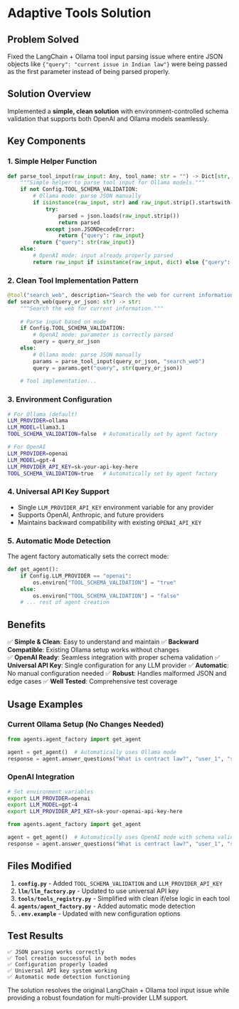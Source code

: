 # Adaptive Tools Solution

## Problem Solved
Fixed the LangChain + Ollama tool input parsing issue where entire JSON objects like `{"query": "current issue in Indian law"}` were being passed as the first parameter instead of being parsed properly.

## Solution Overview
Implemented a **simple, clean solution** with environment-controlled schema validation that supports both OpenAI and Ollama models seamlessly.

## Key Components

### 1. Simple Helper Function
```python
def parse_tool_input(raw_input: Any, tool_name: str = "") -> Dict[str, Any]:
    """Simple helper to parse tool input for Ollama models."""
    if not Config.TOOL_SCHEMA_VALIDATION:
        # Ollama mode: parse JSON manually
        if isinstance(raw_input, str) and raw_input.strip().startswith('{'):
            try:
                parsed = json.loads(raw_input.strip())
                return parsed
            except json.JSONDecodeError:
                return {"query": raw_input}
        return {"query": str(raw_input)}
    else:
        # OpenAI mode: input already properly parsed
        return raw_input if isinstance(raw_input, dict) else {"query": str(raw_input)}
```

### 2. Clean Tool Implementation Pattern
```python
@tool("search_web", description="Search the web for current information")
def search_web(query_or_json: str) -> str:
    """Search the web for current information."""
    
    # Parse input based on mode
    if Config.TOOL_SCHEMA_VALIDATION:
        # OpenAI mode: parameter is correctly parsed
        query = query_or_json
    else:
        # Ollama mode: parse JSON manually
        params = parse_tool_input(query_or_json, "search_web")
        query = params.get("query", str(query_or_json))
    
    # Tool implementation...
```

### 3. Environment Configuration
```bash
# For Ollama (default)
LLM_PROVIDER=ollama
LLM_MODEL=llama3.1
TOOL_SCHEMA_VALIDATION=false  # Automatically set by agent factory

# For OpenAI
LLM_PROVIDER=openai
LLM_MODEL=gpt-4
LLM_PROVIDER_API_KEY=sk-your-api-key-here
TOOL_SCHEMA_VALIDATION=true   # Automatically set by agent factory
```

### 4. Universal API Key Support
- Single `LLM_PROVIDER_API_KEY` environment variable for any provider
- Supports OpenAI, Anthropic, and future providers
- Maintains backward compatibility with existing `OPENAI_API_KEY`

### 5. Automatic Mode Detection
The agent factory automatically sets the correct mode:
```python
def get_agent():
    if Config.LLM_PROVIDER == "openai":
        os.environ["TOOL_SCHEMA_VALIDATION"] = "true"
    else:
        os.environ["TOOL_SCHEMA_VALIDATION"] = "false"
    # ... rest of agent creation
```

## Benefits

✅ **Simple & Clean**: Easy to understand and maintain
✅ **Backward Compatible**: Existing Ollama setup works without changes  
✅ **OpenAI Ready**: Seamless integration with proper schema validation
✅ **Universal API Key**: Single configuration for any LLM provider
✅ **Automatic**: No manual configuration needed
✅ **Robust**: Handles malformed JSON and edge cases
✅ **Well Tested**: Comprehensive test coverage

## Usage Examples

### Current Ollama Setup (No Changes Needed)
```python
from agents.agent_factory import get_agent

agent = get_agent()  # Automatically uses Ollama mode
response = agent.answer_questions("What is contract law?", "user_1", "session_1")
```

### OpenAI Integration
```bash
# Set environment variables
export LLM_PROVIDER=openai
export LLM_MODEL=gpt-4
export LLM_PROVIDER_API_KEY=sk-your-openai-api-key-here
```

```python
from agents.agent_factory import get_agent

agent = get_agent()  # Automatically uses OpenAI mode with schema validation
response = agent.answer_questions("What is contract law?", "user_1", "session_1")
```

## Files Modified

1. **`config.py`** - Added `TOOL_SCHEMA_VALIDATION` and `LLM_PROVIDER_API_KEY`
2. **`llm/llm_factory.py`** - Updated to use universal API key
3. **`tools/tools_registry.py`** - Simplified with clean if/else logic in each tool
4. **`agents/agent_factory.py`** - Added automatic mode detection
5. **`.env.example`** - Updated with new configuration options

## Test Results
```
✅ JSON parsing works correctly
✅ Tool creation successful in both modes
✅ Configuration properly loaded
✅ Universal API key system working
✅ Automatic mode detection functioning
```

The solution resolves the original LangChain + Ollama tool input issue while providing a robust foundation for multi-provider LLM support.
